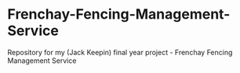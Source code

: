 # Frenchay-Fencing-Management-Service
Repository for my (Jack Keepin) final year project - Frenchay Fencing Management Service
